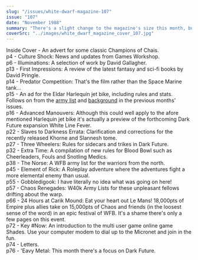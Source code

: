 ```yaml
---
slug: "/issues/white-dwarf-magazine-107"
issue: "107"
date: "November 1988"
summary: "There's a slight change to the magazine's size this month, but otherwise it's business as usual with Conan the Rebel hacking through a horde of undead creatures on the cover and a Warhammer Fantasy Battle report inside, among other things."
coverSrc: "../images/white_dwarf_magazine_cover_107.jpg"
---
```


Inside Cover - An advert for some classic Champions of Chais.  
p4 - Culture Shock: News and updates from Games Workshop.  
p6 - Illuminations: A selection of work by David Gallagher.  
p13 - First Impressions: A review of the latest fantasy and sci-fi books by David Pringle.  
p14 - Predator Competition: That's the film rather than the Space Marine tank...  
p15 - An ad for the Eldar Harlequin jet bike, including rules and stats. Follows on from the <a href="white-dwarf-magazine-106">army list</a> and <a href="white-dwarf-magazine-105">background</a> in the previous months' issues.  
p16 - Advanced Manouvers: Although this could well apply to the afore mentioned Harlequin jet bike it's actually a preview of the forthcoming Dark Future expansion White Line Fever.  
p22 - Slaves to Darkness Errata: Clarification and corrections for the recently released Khorne and Slannesh tome.  
p27 - Three Wheelers: Rules for sidecars and trikes in Dark Future.  
p32 - Extra Time: A compilation of new rules for Blood Bowl such as Cheerleaders, Fouls and Snotling Medics.  
p38 - The Norse: A WFB army list for the warriors from the north.  
p45 - Element of Rick: A Roleplay adventure where the adventures fight a more elemental enemy than usual.  
p55 - Gobbledigook: I have literally no idea what was going on here!  
p57 - Chaos Renegades: W40k Army Lists for these unpleasant fellows drifting about the warp.  
p66 - 24 Hours at Carik Mound: Eat your heart out Le Mans! 18,000pts of Empire plus allies take on 15,000pts of Chaos and friends (in the loosest sense of the word) in an epic festival of WFB. It's a shame there's only a few pages on this event.  
p72 - Key #Now: An introduction to the multi user game online game Shades. Use your computer modem to dial up to the Micronet and join in the fun.  
p74 - Letters.  
p76 - 'Eavy Metal: This month there's a focus on Dark Future.
